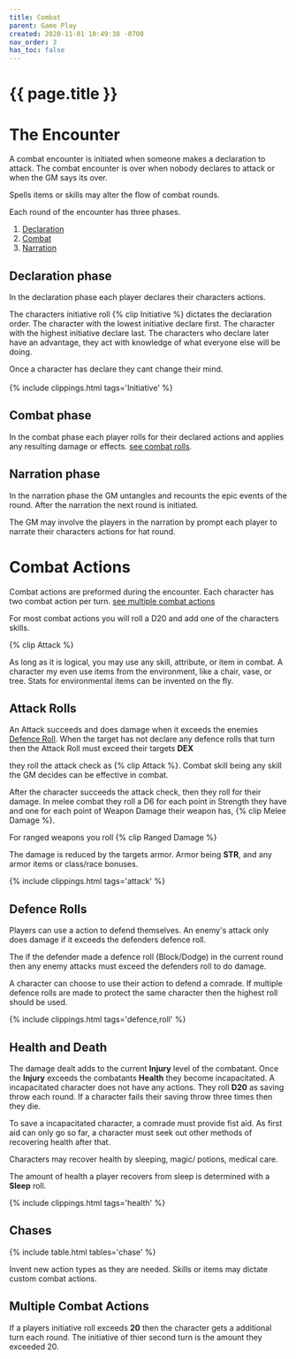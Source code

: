 ```yaml
---
title: Combat
parent: Game Play
created: 2020-11-01 10:49:38 -0700
nav_order: 3
has_toc: false
---
```

# {{ page.title }}

# The Encounter

A combat encounter is initiated when someone makes a declaration to attack. The combat encounter is over when nobody declares to attack or when the GM says its over.

Spells items or skills may alter the flow of combat rounds.

Each round of the encounter has three phases.

1. [Declaration](#declaration-phase)
2. [Combat](#combat-phase)
3. [Narration](#narration-phase)

## Declaration phase

In the declaration phase each player declares their characters actions. 

The characters initiative roll {% clip Initiative %} dictates the declaration order.
The character with the lowest initiative declare first. 
The character with the highest initiative declare last.
The characters who declare later have an advantage, they act with knowledge of what everyone else will be doing.

Once a character has declare they cant change their mind.\
\
{% include clippings.html tags='Initiative' %}

## Combat phase

In the combat phase each player rolls for their declared actions 
and applies any resulting damage or effects. 
[see combat rolls](#combat-actions).

## Narration phase

In the narration phase the GM untangles and recounts the epic events of the round.
After the narration the next round is initiated.

The GM may involve the players in the narration by prompt each player to narrate their characters actions for hat round. 

# Combat Actions

Combat actions are preformed during the encounter.
Each character has two combat action per turn.
[see multiple combat actions](#multiple-combat-actions)

For most combat actions you will roll a D20 and add one of the characters skills. 

{% clip Attack %}

As long as it is logical, you may use any skill, attribute, or item in combat.
A character my even use items from the environment, like a chair, vase, or tree.
Stats for environmental items can be invented on the fly.

## Attack Rolls

An Attack succeeds and does damage when it exceeds the enemies [Defence Roll](#defence-rolls).
When the target has not declare any defence rolls that turn then the Attack Roll must exceed their targets **DEX**

they roll the attack check as {% clip Attack %}. Combat skill being any skill the GM decides can be effective in combat.

After the character succeeds the attack check, then they roll for their damage. In melee combat they roll a D6 for each point in Strength they have and one for each point of Weapon Damage their weapon has, {% clip Melee Damage %}.

For ranged weapons you roll {% clip Ranged Damage %}

The damage is reduced by the targets armor. Armor being **STR**, and any armor items or class/race bonuses.

{% include clippings.html tags='attack' %}

## Defence Rolls

Players can use a action to defend themselves.
An enemy's attack only does damage if it exceeds the defenders defence roll.

The if the defender made a defence roll (Block/Dodge) in the current round then any enemy attacks must exceed the defenders roll to do damage.

A character can choose to use their action to defend a comrade.
If multiple defence rolls are made to protect the same character then the highest roll should be used.

{% include clippings.html tags='defence,roll' %}

## Health and Death

The damage dealt adds to the current **Injury** level of the combatant. 
Once the **Injury** exceeds the combatants **Health** they become incapacitated. 
A incapacitated character does not have any actions. 
They roll **D20** as saving throw each round. 
If a character fails their saving throw three times then they die.

To save a incapacitated character, a comrade must provide fist aid.
As first aid can only go so far, 
a character must seek out other methods of recovering health after that.

Characters may recover health by sleeping, magic/ potions, medical care.

The amount of health a player recovers from sleep is determined with a **Sleep** roll. 

{% include clippings.html tags='health' %}

## Chases

{% include table.html tables='chase' %}

Invent new action types as they are needed. 
Skills or items may dictate custom combat actions.

## Multiple Combat Actions

If a players initiative roll exceeds **20** then the character gets a additional turn each round. The initiative of thier second turn is the amount they exceeded 20.